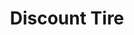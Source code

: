 ---
title: "Discount Tire"
url: /tulsa/discount-tire-south-memorial-drive-south-memorial-drive-east/
shop: tyres
---
